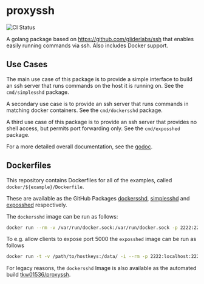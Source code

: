 # proxyssh

![CI Status](https://github.com/tkw1536/proxyssh/workflows/CI/badge.svg)


A golang package based on https://github.com/gliderlabs/ssh that enables easily running commands via ssh. 
Also includes Docker support. 

## Use Cases

The main use case of this package is to provide a simple interface to build an ssh server that runs commands on the host it is running on. 
See the `cmd/simplesshd` package. 

A secondary use case is to provide an ssh server that runs commands in matching docker containers. 
See the `cmd/dockersshd` package. 

A third use case of this package is to provide an ssh server that provides no shell access, but permits port forwarding only. 
See the `cmd/exposshed` package.

For a more detailed overall documentation, see the [godoc](https://pkg.go.dev/github.com/tkw1536/proxyssh). 

## Dockerfiles

This repository contains Dockerfiles for all of the examples, called `docker/${example}/Dockerfile`. 

These are available as the GitHub Packages [dockersshd](https://github.com/tkw1536/proxyssh/packages/391072), [simplesshd](https://github.com/tkw1536/proxyssh/packages/391070) and [exposshed](https://github.com/tkw1536/proxyssh/packages/) respectively. 

The `dockersshd` image can be run as follows:

```bash
docker run --rm -v /var/run/docker.sock:/var/run/docker.sock -p 2222:2222 docker.pkg.github.com/tkw1536/proxyssh/dockersshd:latest
```

To e.g. allow clients to expose port 5000 the `exposshed` image can be run as follows

```bash
docker run -t -v /path/to/hostkeys:/data/ -i --rm -p 2222:localhost:2222 -p 5000:5000 docker.pkg.github.com/tkw1536/proxyssh/exposshed:latest -R 0.0.0.0:5000
```

For legacy reasons, the `dockersshd` Image is also available as the automated build [tkw01536/proxyssh](https://hub.docker.com/r/tkw01536/proxyssh). 
